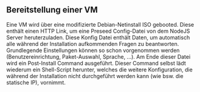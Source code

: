 
## Bereitstellung einer VM

Eine VM wird über eine modifizierte Debian-Netinstall ISO gebooted. Diese enthält einen HTTP Link, um eine Preseed Config-Datei von dem NodeJS Server heruterzuladen. Diese Konfig Datei enthält Daten, um automatisch alle während der Installation aufkommenden Fragen zu beantworten. Grundlegende Einstellungen können so schon vorgenommen werden (Benutzereinrichtung, Paket-Auswahl, Sprache, ...).
Am Ende dieser Datei wird ein Post-Install Command ausgeführt. Dieser Command selbst lädt wiederum ein Shell-Script herunter, welches die weitere Konfiguration, die während der Installation nicht durchgeführt werden kann (wie bsw. die statische IP), vornimmt.